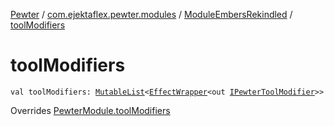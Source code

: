 [Pewter](../../index.md) / [com.ejektaflex.pewter.modules](../index.md) / [ModuleEmbersRekindled](index.md) / [toolModifiers](./tool-modifiers.md)

# toolModifiers

`val toolModifiers: `[`MutableList`](https://kotlinlang.org/api/latest/jvm/stdlib/kotlin.collections/-mutable-list/index.html)`<`[`EffectWrapper`](../../com.ejektaflex.pewter.api.core/-effect-wrapper/index.md)`<out `[`IPewterToolModifier`](../../com.ejektaflex.pewter.api.core.modifiers/-i-pewter-tool-modifier.md)`>>`

Overrides [PewterModule.toolModifiers](../../com.ejektaflex.pewter.api.core/-pewter-module/tool-modifiers.md)

